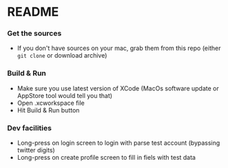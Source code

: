 # README #

### Get the sources ###
- If you don't have sources on your mac, grab them from this repo (either `git clone` or download archive) 

### Build & Run ###
- Make sure you use latest version of XCode (MacOs software update or AppStore tool would tell you that) 
- Open .xcworkspace file 
- Hit Build & Run button

### Dev facilities ###
- Long-press on login screen to login with parse test account (bypassing twitter digits)
- Long-press on create profile screen to fill in fiels with test data